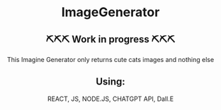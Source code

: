 <h1 align="center"> ImageGenerator </h1>

<h2 align="center">⛏⛏⛏ Work in progress ⛏⛏⛏ </h2>

<p align="center"> This Imagine Generator only returns cute cats images and nothing else  </p>

<h2 align="center"> Using: </h2>

<p align="center"> REACT,
JS, NODE.JS,
CHATGPT API,
Dall.E </p>
